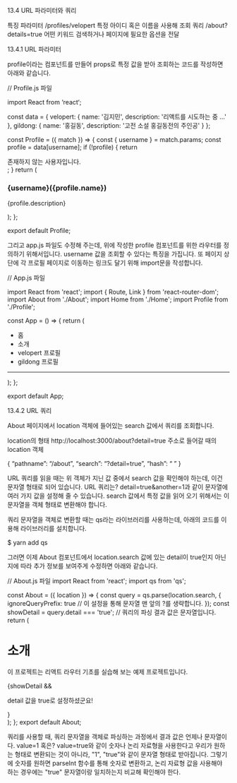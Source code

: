 13.4 URL 파라미터와 쿼리

특징
파라미터
/profiles/velopert
특정 아이디 혹은 이름을 사용해 조회
쿼리
/about?details=true
어떤 키워드 검색하거나 페이지에 필요한 옵션을 전달

13.4.1 URL 파라미터

profile이라는 컴포넌트를 만들어 props로 특정 값을 받아 조회하는 코드를 작성하면 아래와 같습니다.

// Profile.js 파일

import React from ‘react‘;

const data = {
velopert: {
name: '김지민',
description: '리액트를 시도하는 중 ...'
},
gildong: {
name: '홍길동',
description: '고전 소설 홍길동전의 주인공'
}
};

const Profile = ({ match }) => {
const { username } = match.params;
const profile = data[username];
if (!profile) {
return <div>존재하지 않는 사용자입니다.</div>;
}
return (
<div>
<h3>
{username}({profile.name})
</h3>
<p>{profile.description}</p>
</div>
);
};

export default Profile;

그리고 app.js 파일도 수정해 주는데, 위에 작성한 profile 컴포넌트를 위한 라우터를 정의하기 위해서입니다. username 값을 조회할 수 있다는 특징을 가집니다. 또 페이지 상단에 각 프로필 페이지로 이동하는 링크도 달기 위해 import문을 작성합니다.

// App.js 파일

import React from 'react';
import { Route, Link } from 'react-router-dom';
import About from './About';
import Home from './Home';
import Profile from './Profile';

const App = () => {
return (
<div>
<ul>
<li>
<Link to="/">홈</Link>
</li>
<li>
<Link to="/about">소개</Link>
</li>
<li>
<Link to="/profile/velopert">velopert 프로필</Link>
</li>
<li>
<Link to="/profile/gildong">gildong 프로필</Link>
</li>
</ul>
<hr />
<Route path="/" component={Home} exact={true} />
<Route path={['/about', '/info']} component={About} />
<Route path="/profile/:username" component={Profile} />
</div>
);
};

export default App;

13.4.2 URL 쿼리

About 페이지에서 location 객체에 들어있는 search 값에서 쿼리를 조회합니다.

location의 형태
http://localhost:3000/about?detail=true 주소로 들어갈 때의 location 객체

{
“pathname”: “/about”,
“search”: “?detail=true”,
“hash”: “ ”
}

URL 쿼리를 읽을 때는 위 객체가 지닌 값 중에서 search 값을 확인해야 하는데, 이건 문자열 형태로 되어 있습니다. URL 쿼리는? detail=true&another=1과 같이 문자열에 여러 가지 값을 설정해 줄 수 있습니다. search 값에서 특정 값을 읽어 오기 위해서는 이 문자열을 객체 형태로 변환해야 합니다.

쿼리 문자열을 객체로 변환할 때는 qs라는 라이브러리를 사용하는데, 아래의 코드를 이용해 라이브러리를 설치합니다.

$ yarn add qs

그러면 이제 About 컴포넌트에서 location.search 값에 있는 detail이 true인지 아닌지에 따라 추가 정보를 보여주게 수정하면 아래와 같습니다.

// About.js 파일
import React from 'react';
import qs from 'qs';

const About = ({ location }) => {
const query = qs.parse(location.search, {
ignoreQueryPrefix: true // 이 설정을 통해 문자열 맨 앞의 ?를 생략합니다.
});
const showDetail = query.detail === 'true'; // 쿼리의 파싱 결과 값은 문자열입니다.
return (
<div>
<h1>소개</h1>
<p>이 프로젝트는 리액트 라우터 기초를 실습해 보는 예제 프로젝트입니다.</p>
{showDetail && <p>detail 값을 true로 설정하셨군요!</p>}
</div>
);
};
export default About;

쿼리를 사용할 때, 쿼리 문자열을 객체로 파싱하는 과정에서 결과 값은 언제나 문자열이다. value=1 혹은? value=true와 같이 숫자나 논리 자료형을 사용한다고 우리가 원하는 형태로 변환되는 것이 아니라, "1", "true"와 같이 문자열 형태로 받아집니다. 그렇기에 숫자를 원하면 parseInt 함수를 통해 숫자로 변환하고, 논리 자료형 값을 사용해야 하는 경우에는 "true" 문자열이랑 일치하는지 비교해 확인해야 한다.
